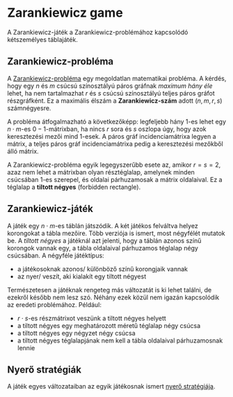 # Zarankiewicz game

A Zarankiewicz-játék a Zarankiewicz-problémához kapcsolódó kétszemélyes táblajáték.

## Zarankiewicz-probléma

A [Zarankiewicz-probléma](https://en.wikipedia.org/wiki/Zarankiewicz_problem) egy megoldatlan matematikai probléma. A kérdés, hogy egy $n$ és $m$ csúcsú színosztályú páros gráfnak *maximum hány éle* lehet, ha nem tartalmazhat $r$ és $s$ csúcsú színosztályú teljes páros gráfot részgráfként. Ez a maximális élszám a **Zarankiewicz-szám** adott ($n, m, r, s$) számnégyesre.

A probléma átfogalmazható a következőképp: legfeljebb hány $1$-es lehet egy $n\cdot m$-es $0-1$-mátrixban, ha nincs $r$ sora és $s$ oszlopa úgy, hogy azok keresztezési mezői mind $1$-esek. A páros gráf incidenciamátrixa legyen a mátrix, a teljes páros gráf incidenciamátrixa pedig a keresztezési mezőkből álló mátrix.

A Zarankiewicz-probléma egyik legegyszerűbb esete az, amikor $r=s=2$, azaz nem lehet a mátrixban olyan résztéglalap, amelynek minden csúcsában $1$-es szerepel, és oldalai párhuzamosak a mátrix oldalaival. Ez a téglalap a **tiltott négyes** (forbidden rectangle).


## Zarankiewicz-játék

A játék egy $n\cdot m$-es táblán játszódik. A két játékos felváltva helyez korongokat a tábla mezőire. Több verziója is ismert, most négyfélét mutatok be. A *tiltott négyes* a játéknál azt jelenti, hogy a táblán azonos színű korongok vannak egy, a tábla oldalaival párhuzamos téglalap négy csúcsában. A négyféle játéktípus:

- a játékosoknak azonos/ különböző színű korongjaik vannak
- az nyer/ veszít, aki kialakít egy tiltott négyest

Természetesen a játéknak rengeteg más változatát is ki lehet találni, de ezekről később nem lesz szó. Néhány ezek közül nem igazán kapcsolódik az eredeti problémához. Például:

- $r\cdot s$-es részmátrixot veszünk a tiltott négyes helyett
- a tiltott négyes egy meghatározott méretű téglalap négy csúcsa
- a tiltott négyes egy négyzet négy csúcsa
- a tiltott négyes téglalapjának nem kell a tábla oldalaival párhuzamosnak lennie


## Nyerő stratégiák

A játék egyes változataiban az egyik játékosnak ismert [nyerő stratégiája](fabian_kata_cikk.pdf).
